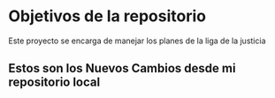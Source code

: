 # Objetivos de la repositorio

Este proyecto se encarga de manejar los planes de la liga de la justicia


## Estos son los Nuevos Cambios desde mi repositorio local


